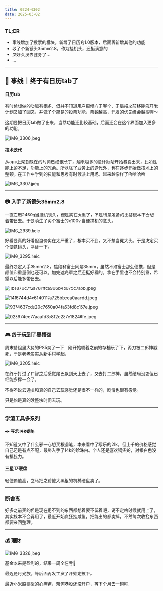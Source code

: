 ```yaml
---
title: 0224-0302
date: 2025-03-02
---
```


### TL;DR

- 事线增加了投票的模块。新增了日历的1.0版本，后面再新增其他的功能
- 收了个新镜头35mm2.8，作为挂机头，还挺满意的
- 又好久没去健身了…
- …

---

## 📅 事线｜终于有日历tab了

#### 日历tab

有时候想做的功能有很多，但并不知道用户更倾向于哪个，于是把之前移除的开发计划又加了回来，并做了个简易的投票功能，票数越高，开发的优先级会越高喔～

这期是把日历tab做了出来，当然功能还比较基础，后面还会在这个界面加入更多的功能。

![IMG_3306.jpeg](./assets/IMG_3306.jpeg)

#### 技术迭代

从app上架到现在的时间已经很长了，越来越多的设计缺陷开始暴露出来，比如性能上的不足，功能上的冗余。所以除了业务上的迭代外，也在逐步开始做技术上的整顿。在工作中学到的技能和思考有时候派上用场。越来越像样了哈哈哈哈

![IMG_3307.jpeg](./assets/IMG_3307.jpeg)

---

### 📷 入手了新镜头35mm2.8

一直在用2450g当挂机镜头，但是实在太重了，不是特意准备的出游根本不会想着带出去。于是萌生了买个富士的x100vi当便携机的念头。

![IMG_2939.heic](./assets/IMG_2939.heic)

好看是真的好看但溢价实在太严重了，根本买不到，又不想当冤大头。于是决定买个便携镜头，平替一下。

![IMG_3295.heic](./assets/IMG_3295.heic)

最终决定入手35mm2.8，焦段和富士同是35mm，虽然不如富士那么便携，但是颜值和重量倒也还可以，加完遮光罩之后还挺好看的。拿在手里也不会特别重，希望以后能多带出去。

![1ba870c7f2a781ffca906b4d075c7abb.jpeg](./assets/1ba870c7f2a781ffca906b4d075c7abb.jpeg)

![1416744d4e6140117a725bbeea0aacdd.jpeg](./assets/1416744d4e6140117a725bbeea0aacdd.jpeg)

![9374637cde20c7650a04fa63fd8c157e.jpeg](./assets/9374637cde20c7650a04fa63fd8c157e.jpeg)

![023974ee77aaafd3c8f2e287e18246fe.jpeg](./assets/023974ee77aaafd3c8f2e287e18246fe.jpeg)

---

### 🎮 终于玩到了黑悟空

周末借组里大佬的PS5爽了一下，刚开始顺着之前的存档玩了下，两刀被二郎神戳死，于是老老实实从新手村学起。

![IMG_3205.heic](./assets/IMG_3205.heic)

在终于打过了广智之后感觉尾巴飘到天上去了，又去打二郎神，虽然结局没变但已经能多撑一会了。

不得不说云通关和真的自己去玩感觉还是很不一样的，剧情也很有感觉。

只是怕是真的没整块时间去玩。

---

### 学渣工具多系列

#### ✒️ 写乐14k钢笔

不知道又中了什么邪一心想买根钢笔，本来看中了写乐的21k，但上千的价格感觉自己还是有点不配，最终入手了14k的珍珠白。个人还是喜欢钢尖的，对银白色没有抵抗力。

#### 三星T7硬盘

轻便颜值高，立马把之前傻大黑粗的机械硬盘卖了。

---

### 断舍离

好多之前买的但是现在用不到的东西都想着要不留着吧，说不定啥时候就用上了，其实根本不会再用了，最近开始疯狂挂咸鱼，把能出的都卖掉，不然每次收拾东西都要来回整理。

---

### 💰 理财

![IMG_3326.jpeg](./assets/IMG_3326.jpeg)

基金本来是盈利的，结果一周全在亏🥶

最近是月光族，等后面再发工资了开始定投下。

最近小米股票涨的心痒痒，奈何港股还没开户，等下个月去一趟吧
